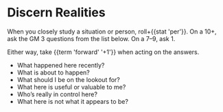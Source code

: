# Discern Realities
When you closely study a situation or person, roll+{{stat 'per'}}. On a 10+, ask the GM 3 questions from the list below. On a 7–9, ask 1.

Either way, take {{term 'forward' '+1'}} when acting on the answers.

 - What happened here recently?
 - What is about to happen?
 - What should I be on the lookout for?
 - What here is useful or valuable to me?
 - Who’s really in control here?
 - What here is not what it appears to be?